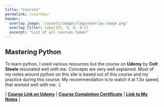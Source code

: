 ```yaml
---
title: "Courses"
permalink: /courses/
header:
  overlay_image: "/assets/images/logo/overlay-image.png"
  overlay_filter: rgba(255, 0, 0, 0.5)
  excerpt: "List of all courses taken"
---
```


## Mastering Python

To learn python, I used various resources but the course on **Udemy** by **Colt Steele** resonated well with me. Concepts are very well explained. Most of my notes around python on this site is based out of this course and my practice during this course. My recommendation is to watch it at 1.5x speed, that worked well with me. :)

| **[Course Link on Udemy](https://www.udemy.com/the-modern-python3-bootcamp/learn/v4/overview)** | **[Course Completion Certificate](/assets/images/certificates/modern-python.jpg)** | **[Link to My Notes](/mastering-python/)** |
